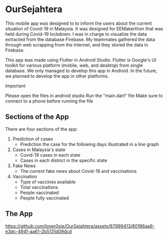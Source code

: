 # OurSejahtera

This mobile app was designed to to inform the users about the current situation of Covid-19 in Malaysia. It was designed for EEMakerthon that was held during Covid-19 lockdown. I was in charge to visualize the data extracted from the database Firebase. My teammates gathered the data through web scrapping from the Internet, and they stored the data in Firebase. 

This app was made using Flutter in Android Studio. Flutter is Google's UI toolkit for various platform (mobile, web, and desktop) from single database. We only managed to develop this app in Android. In the future, we planned to develop the app in other platforms. 

> [!IMPORTANT]
> Please open the files in android studio
> Run the "main.dart" file
> Make sure to connect to a phone before running the file

## Sections of the App

There are four sections of the app:
1) Prediction of cases 
   - Prediction the case for the following days illustrated in a line graph
3) Cases in Malaysia's state
   - Covid-19 cases in each state
   - Cases in each district in the specific state
5) Fake News 
   - The current fake news about Covid-19 and vaccinations
7) Vaccination
   - Type of vaccines available
   - Total vaccinations
   - People vaccinated
   - People fully vaccinated

  ## The App
  


https://github.com/lover0sie/OurSejahtera/assets/67999413/80186aa9-e3dc-494f-aa61-2b5131d09dcd

